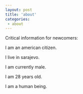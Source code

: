 ```yaml
---
layout: post
title: 'about'
categories:
 - about
---
```


Critical information for newcomers:

I am an american citizen.

I live in sarajevo.

I am currently male.

I am 28 years old.

I am a human being.
